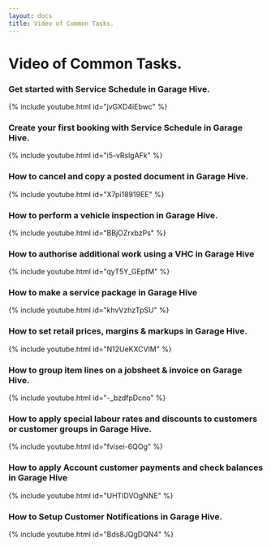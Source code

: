 ```yaml
---
layout: docs
title: Video of Common Tasks. 
---
```


#   Video of Common Tasks.

### Get started with Service Schedule in Garage Hive.

{% include youtube.html id="jvGXD4iEbwc" %}

### Create your first booking with Service Schedule in Garage Hive.

{% include youtube.html id="i5-vRslgAFk" %}

### How to cancel and copy a posted document in Garage Hive. 

{% include youtube.html id="X7pi18919EE" %}

### How to perform a vehicle inspection in Garage Hive.

{% include youtube.html id="BBjOZrxbzPs" %}

### How to authorise additional work using a VHC in Garage Hive

{% include youtube.html id="qyT5Y_GEpfM" %}

### How to make a service package in Garage Hive

{% include youtube.html id="khvVzhzTpSU" %}

### How to set retail prices, margins & markups in Garage Hive. 

{% include youtube.html id="N12UeKXCVlM" %}

### How to group item lines on a jobsheet & invoice on Garage Hive.

{% include youtube.html id="-_bzdfpDcno" %}

### How to apply special labour rates and discounts to customers or customer groups in Garage Hive. 

{% include youtube.html id="fvisei-6QOg" %}

### How to apply Account customer payments and check balances in Garage Hive

{% include youtube.html id="UHTlDVOgNNE" %}

### How to Setup Customer Notifications in Garage Hive. 

{% include youtube.html id="Bds8JQgDQN4" %}





